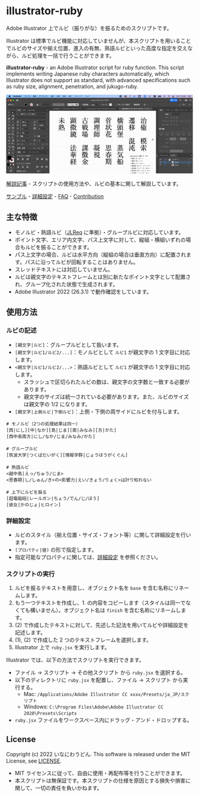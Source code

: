 # illustrator-ruby

Adobe Illustrator 上でルビ（振りがな）を振るためのスクリプトです。

Illustrator は標準でルビ機能に対応していませんが、本スクリプトを用いることでルビのサイズや揃え位置、進入の有無、熟語ルビといった高度な指定を交えながら、ルビ処理を一括で行うことができます。

**illustrator-ruby** - an Adobe Illustrator script for ruby function.
This script implements writing Japanese ruby characters automatically, which Illustrator does not support as standard, with advanced specifications such as ruby size, alignment, penetration, and jukugo-ruby.

![Illustratorにおけるスクリプトの実行画面。漢字に熟語ルビが振られている。](./thumbnail-video.gif)

[解説記事](https://zenn.dev/inaniwaudon/articles/e7c11633685cf5) - スクリプトの使用方法や、ルビの基本に関して解説しています。

[サンプル](./docs/sample.md) - [詳細設定](./docs/attribute.md) - [FAQ](./docs/faq.md) - [Contribution](./docs/CONTRIBUTING.md)

## 主な特徴
- モノルビ・熟語ルビ（[JLReq](https://www.w3.org/TR/jlreq/) に準拠）・グループルビに対応しています。
- ポイント文字、エリア内文字、パス上文字に対して、縦組・横組いずれの場合もルビを振ることができます。
- パス上文字の場合、ルビは水平方向（縦組の場合は垂直方向）に配置されます。パスに沿ってルビが回転することはありません。
- スレッドテキストには対応していません。
- ルビは親文字のテキストフレームとは別に新たなポイント文字として配置され、グループ化された状態で生成されます。
- Adobe Illustrator 2022 (26.3.1) で動作確認をしています。

## 使用方法
### ルビの記述
- `[親文字|ルビ]`：グループルビとして扱います。
- `[親文字|ルビ1/ルビ2/...]`：モノルビとして `ルビ1` が親文字の 1 文字目に対応します。
- `<親文字|ルビ1/ルビ2/...>`：熟語ルビとして `ルビ1` が親文字の 1 文字目に対応します。
  - スラッシュで区切られたルビの数は、親文字の文字数と一致する必要があります。
  - 親文字のサイズは統一されている必要があります。また、ルビのサイズは親文字の 1/2 になります。
- `[親文字|上側ルビ|下側ルビ]`：上側・下側の両サイドにルビを付与します。

```
# モノルビ（2つの処理結果は同一）
[西|にし][中|なか][島|じま][南|みなみ][方|かた]
[西中島南方|にし/なか/じま/みなみ/かた]

# グループルビ
[筑波大学|つくばだいがく][情報学群|じょうほうがくぐん]

# 熟語ルビ
<越中島|えっ/ちゅう/じま>
<思春期|し/しゅん/き>の<影響力|えい/きょう/りょく>は計り知れない

# 上下にルビを振る
[超電磁砲|レールガン|ちょう/でん/じ/ほう]
[彼女|かのじょ|ヒロイン]
```

### 詳細設定
- ルビのスタイル（揃え位置・サイズ・フォント等）に関して詳細設定を行います。
- `(プロパティ|値)` の形で指定します。  
- 指定可能なプロパティに関しては、[詳細設定](./docs/attribute.md) を参照ください。

### スクリプトの実行
1. ルビを振るテキストを用意し、オブジェクト名を `base` を含む名称にリネームします。
2. もう一つテキストを作成し、1. の内容をコピーします（スタイルは同一でなくても構いません）。オブジェクト名は `finish` を含む名称にリネームします。
3. (2) で作成したテキストに対して、先述した記法を用いてルビや詳細設定を記述します。
6. (1), (2) で作成した 2 つのテキストフレームを選択します。
7. Illustrator 上で `ruby.jsx` を実行します。

Illustrator では、以下の方法でスクリプトを実行できます。
- ファイル → スクリプト → その他スクリプト から `ruby.jsx` を選択する。
- 以下のディレクトリに `ruby.jsx` を配置し、ファイル → スクリプト から実行する。
  - Mac: `/Applications/Adobe Illustrator CC xxxx/Presets/ja_JP/スクリプト`
  - Windows: `C:\Program Files\Adobe\Adobe Illustrator CC 2020\Presets\Scripts`
- `ruby.jsx` ファイルをワークスペース内にドラッグ・アンド・ドロップする。

## License
Copyright (c) 2022 いなにわうどん.
This software is released under the MIT License, see [LICENSE](./LICENSE).

- MIT ライセンスに従って、自由に使用・再配布等を行うことができます。
- 本スクリプトは無保証です。本スクリプトの仕様を原因とする損失や損害に関して、一切の責任を負いかねます。
